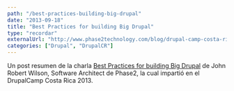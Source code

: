 ```yaml
---
path: "/best-practices-building-big-drupal"
date: "2013-09-18"
title: "Best Practices for building Big Drupal"
type: "recordar"
externalUrl: "http://www.phase2technology.com/blog/drupal-camp-costa-rica-session-notes-best-practices-for-building-big-drupal/"
categories: ["Drupal", "DrupalCR"]
---
```


Un post resumen de la charla [Best Practices for building Big Drupal](http://www.phase2technology.com/blog/drupal-camp-costa-rica-session-notes-best-practices-for-building-big-drupal/) de John Robert Wilson, Software Architect de Phase2, la cual impartió en el DrupalCamp Costa Rica 2013.
